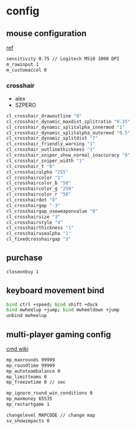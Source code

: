 # config

## mouse configuration

[ref](https://dmarket.com/blog/csgo-mouse-settings/)

```sh
sensitivity 0.75 // Logitech M510 1000 DPI
m_rawinput 1
m_customaccel 0
```

### crosshair

- alex
- SZPERO

```sh
cl_crosshair_drawoutline "0"
cl_crosshair_dynamic_maxdist_splitratio "0.35"
cl_crosshair_dynamic_splitalpha_innermod "1"
cl_crosshair_dynamic_splitalpha_outermod "0.5"
cl_crosshair_dynamic_splitdist "7"
cl_crosshair_friendly_warning "1"
cl_crosshair_outlinethickness "1"
cl_crosshair_sniper_show_normal_inaccuracy "0"
cl_crosshair_sniper_width "1"
cl_crosshair_t "0"
cl_crosshairalpha "255"
cl_crosshaircolor "1"
cl_crosshaircolor_b "50"
cl_crosshaircolor_g "250"
cl_crosshaircolor_r "50"
cl_crosshairdot "0"
cl_crosshairgap "-3"
cl_crosshairgap_useweaponvalue "0"
cl_crosshairsize "3"
cl_crosshairstyle "4"
cl_crosshairthickness "1"
cl_crosshairusealpha "1"
cl_fixedcrosshairgap "3"
```

## purchase

```sh
closeonbuy 1
```

## keyboard movement bind

```sh
bind ctrl +speed; bind shift +duck
bind mwheelup +jump; bind mwheeldown +jump
unbind mwheelup
```

## multi-player gaming config

[cmd wiki](https://totalcsgo.com/commands)

```sh
mp_maxrounds 99999
mp_roundtime 99999
mp_autoteambalance 0
mp_limitteams 0
mp_freezetime 0 // sec

mp_ignore_round_win_conditions 0
mp_maxmoney 65535
mp_restartgame 1

changelevel MAPCODE // change map
sv_showimpacts 0
```
